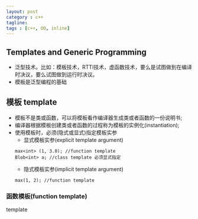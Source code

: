 ```yaml
---
layout: post
category : c++
tagline:
tags : [c++, OO, inline]
---
```


## Templates and Generic Programming
- 泛型技术。比如：模板技术，RTTI技术，虚函数技术，要么是试图做到在编译时决议，要么试图做到运行时决议。
- 模板是泛型编程的基础

## 模板 template
- 模板不是类或函数，可以将模板看作编译器生成类或者函数的一份说明书;
- 编译器根据模板创建类或者函数的过程称为模板的实例化(instantiation);
- 使用模板时，必须(隐式或显式)指定模板实参
	- 显式模板实参(explicit template argument)
	```
	max<int> (1, 3.0); //function template
	Blob<int> a; //class template 必须显式指定
	```
	- 隐式模板实参(implicit template argument)
	```
	max(1, 2); //function template
	```

### 函数模板(function template)
template<template parameter list>
	template<typename T1, typename T2>


#### 函数模板实例化 instantiate
```
When the compiler instantiates a template, it creates a new “instance” of
the template using the actual template argument(s) in place of the
corresponding template parameter(s).
```

#### 非类型模板参数(nontype parameter)
```
template <unsigned N, unsigned M>
inline int compare(const char (&p1)[N], const char (&p2)[M]) {
    return strcmp(p1, p2);
};

// 非类型模板参数的模板实参必须是常量表达式
cout << compare("a", "ba") << endl;
```

### class template 类模板
template <typename T> class Stack {...};

#### 类模板的实例化
- 类模板实例化必须提供显式模板实参
```
Blob<int> ia;
Blob<int> ia2 = {0, 1, 2, 3, 4};
```
- 一个实例化了的类模板，其成员函数只有在使用时才被实例化
```
Blob<int> ia2 = {0, 1, 2, 3, 4}; // 类模板实例化
ia2.size(); // 实例化 Blob<int>::size() const
```


### resource
[C++ 模板技法](https://segmentfault.com/a/1190000003901666)
